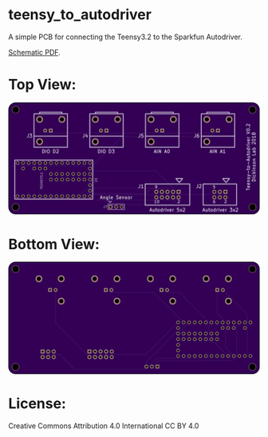 # teensy_to_autodriver
A simple PCB for connecting the Teensy3.2 to the Sparkfun Autodriver. 

[Schematic PDF](teensy_to_autodriver.pdf).

# Top View: 
![top_view](images/teensy_to_autodriver_top.png)

# Bottom View:
![bot_view](images/teensy_to_autodriver_bot.png)

# License: 
Creative Commons Attribution 4.0 International CC BY 4.0
